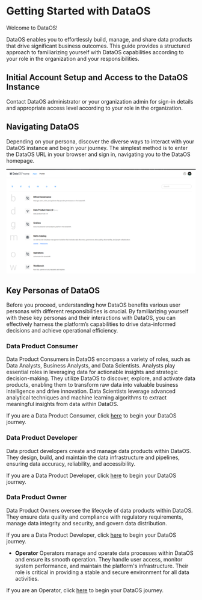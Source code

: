 # Getting Started with DataOS

Welcome to DataOS! 

DataOS enables you to effortlessly build, manage, and share data products that drive significant business outcomes. This guide provides a structured approach to familiarizing yourself with DataOS capabilities according to your role in the organization and your responsibilities.

## Initial Account Setup and Access to the DataOS Instance

Contact DataOS administrator or your organization admin for sign-in details and appropriate access level according to your role in the organization.

## Navigating DataOS

Depending on your persona, discover the diverse ways to interact with your DataOS instance and begin your journey. The simplest method is to enter the DataOS URL in your browser and sign in, navigating you to the DataOS homepage.

![Screenshot 2024-07-09 at 3.25.28 PM.png](/getting_started/dataos_home.png)

## Key Personas of DataOS

Before you proceed, understanding how DataOS benefits various user personas with different responsibilities is crucial. By familiarizing yourself with these key personas and their interactions with DataOS, you can effectively harness the platform’s capabilities to drive data-informed decisions and achieve operational efficiency.

### **Data Product Consumer**
Data Product Consumers in DataOS encompass a variety of roles, such as Data Analysts, Business Analysts, and Data Scientists. Analysts play essential roles in leveraging data for actionable insights and strategic decision-making. They utilize DataOS to discover, explore, and activate data products, enabling them to transform raw data into valuable business intelligence and drive innovation. Data Scientists leverage advanced analytical techniques and machine learning algorithms to extract meaningful insights from data within DataOS.

If you are a Data Product Consumer, click [here](/getting_started/dp_consumer/) to begin your DataOS journey.

### **Data Product Developer**
Data product developers create and manage data products within DataOS. They design, build, and maintain the data infrastructure and pipelines, ensuring data accuracy, reliability, and accessibility.

If you are a Data Product Developer, click [here](/getting_started/dp_developer/) to begin your DataOS journey.

### **Data Product Owner**
Data Product Owners oversee the lifecycle of data products within DataOS. They ensure data quality and compliance with regulatory requirements, manage data integrity and security, and govern data distribution.

If you are a Data Product Developer, click [here](/getting_started/dp_owner/) to begin your DataOS journey.

- **Operator**
Operators manage and operate data processes within DataOS and ensure its smooth operation. They handle user access, monitor system performance, and maintain the platform's infrastructure. Their role is critical in providing a stable and secure environment for all data activities.

If you are an Operator, click [here](/getting_started/operator/) to begin your DataOS journey.
